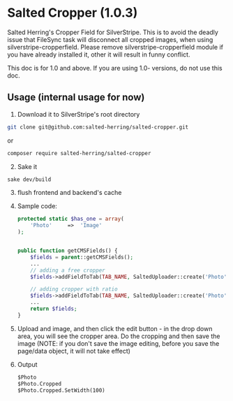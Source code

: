 # Salted Cropper (1.0.3)
Salted Herring's Cropper Field for SilverStripe. This is to avoid the deadly issue that FileSync task will disconnect all cropped images, when using silverstripe-cropperfield.
Please remove silverstripe-cropperfield module if you have already installed it, other it will result in funny conflict.

This doc is for 1.0 and above. If you are using 1.0- versions, do not use this doc.

## Usage (internal usage for now)
1. Download it to SilverStripe's root directory

  ```sh
  git clone git@github.com:salted-herring/salted-cropper.git
  ```
  or

  ```sh
  composer require salted-herring/salted-cropper
  ```

2. Sake it

  ```sh
  sake dev/build
  ```

3. flush frontend and backend's cache

4. Sample code:

    ```php
    protected static $has_one = array(
        'Photo'     =>  'Image'
    );


    public function getCMSFields() {
        $fields = parent::getCMSFields();
        ...
        // adding a free cropper
        $fields->addFieldToTab(TAB_NAME, SaltedUploader::create('Photo', A_TITLE_TO_THE_FILED);

        // adding cropper with ratio
        $fields->addFieldToTab(TAB_NAME, SaltedUploader::create('Photo', A_TITLE_TO_THE_FILED)->setCropperRatio(16/9));
        ...
        return $fields;        
    }

    ```

5. Upload and image, and then click the edit button - in the drop down area, you will see the cropper area. Do the cropping and then save the image
(NOTE: if you don't save the image editing, before you save the page/data object, it will not take effect)

6. Output
    ```html
    $Photo
    $Photo.Cropped
    $Photo.Cropped.SetWidth(100)
    ```

